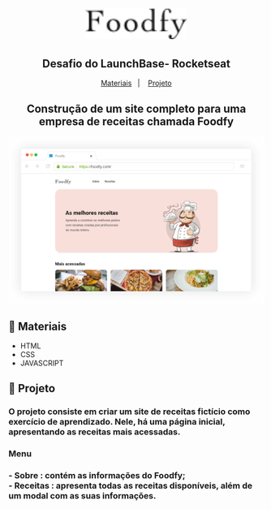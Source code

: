 <h1 align="center">
    <img alt="" src="./assets/logo.png" width="200px" />
</h1>

<h2 align="center">Desafio do LaunchBase- Rocketseat</h2>

<p align="center">
  <a href="fork_and_knife">Materiais</a>&nbsp;&nbsp;&nbsp;|&nbsp;&nbsp;&nbsp;
  <a href="fork_and_knife">Projeto</a>
</p>

<h2 align="center">Construção de um site completo para uma empresa de receitas chamada Foodfy 
</h2>

<p align="center">
    <img alt="" src="./assets/mockup.png" width="600px" />
</p>

## :fork_and_knife: Materiais
- HTML
- CSS
- JAVASCRIPT

## :fork_and_knife: Projeto

<h3> O projeto consiste em criar um site de receitas fictício como exercício de aprendizado. Nele, há uma página inicial, apresentando as receitas mais acessadas.
</h3>

### Menu

<h3> 
<strong>- Sobre</strong> : contém as informações do Foodfy; <br>
<strong>- Receitas</strong> : apresenta todas as receitas disponíveis, além de um modal com as suas informações.
</h3>



